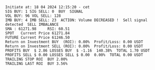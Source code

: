     Initiate at: 18 04 2024 12:15:20 - cet
    SIG BUY: 1 SIG SELL: 0  BUY  SIGNAL
    VOL BUY: 96 VOL SELL: 128
    IMB BUY: 4 IMB SELL: 23  ACTION: Volume DECREASED !  Sell signal detected  SELL IMBALANCE
    SMA : 61271.98     RSI: 60.51
    SPOT   Current Price 61271.84
    FUTURE Current Price 61246.50
    Return on Investment BUY  (ROI): 0.00%  Profit/Loss: 0.00 USDT
    Return on Investment SELL (ROI): 0.00%  Profit/Loss: 0.00 USDT
    PROFITS BUY  $ 2.86 LOSSES BUY  $ -1.16  140.38%  TOTAL 1.70 USDT
    PROFITS SELL $ 0.00 LOSSES SELL $ 0.00  0.00%  TOTAL 0.00 USDT
    TRAILING STOP ROI  BUY 2.00%
    TRAILING LAST ROI  BUY 3.56%
